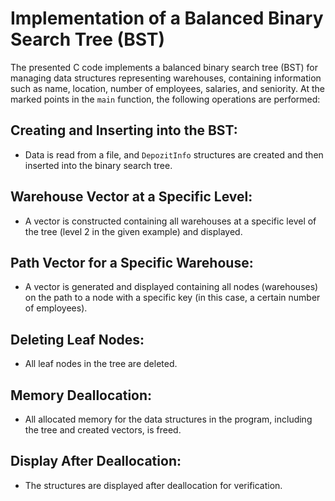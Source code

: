 # Implementation of a Balanced Binary Search Tree (BST)

The presented C code implements a balanced binary search tree (BST) for managing data structures representing warehouses, containing information such as name, location, number of employees, salaries, and seniority. At the marked points in the `main` function, the following operations are performed:

## Creating and Inserting into the BST:
- Data is read from a file, and `DepozitInfo` structures are created and then inserted into the binary search tree.

## Warehouse Vector at a Specific Level:
- A vector is constructed containing all warehouses at a specific level of the tree (level 2 in the given example) and displayed.

## Path Vector for a Specific Warehouse:
- A vector is generated and displayed containing all nodes (warehouses) on the path to a node with a specific key (in this case, a certain number of employees).

## Deleting Leaf Nodes:
- All leaf nodes in the tree are deleted.

## Memory Deallocation:
- All allocated memory for the data structures in the program, including the tree and created vectors, is freed.

## Display After Deallocation:
- The structures are displayed after deallocation for verification.
